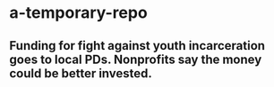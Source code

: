 # a-temporary-repo
## Funding for fight against youth incarceration goes to local PDs. Nonprofits say the money could be better invested. 
